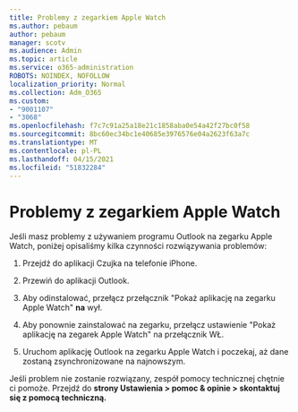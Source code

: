 ```yaml
---
title: Problemy z zegarkiem Apple Watch
ms.author: pebaum
author: pebaum
manager: scotv
ms.audience: Admin
ms.topic: article
ms.service: o365-administration
ROBOTS: NOINDEX, NOFOLLOW
localization_priority: Normal
ms.collection: Adm_O365
ms.custom:
- "9001107"
- "3068"
ms.openlocfilehash: f7c7c91a25a18e21c1858aba0e54a42f27bc0f58
ms.sourcegitcommit: 8bc60ec34bc1e40685e3976576e04a2623f63a7c
ms.translationtype: MT
ms.contentlocale: pl-PL
ms.lasthandoff: 04/15/2021
ms.locfileid: "51832284"
---
```

# <a name="trouble-with-the-apple-watch"></a>Problemy z zegarkiem Apple Watch

Jeśli masz problemy z używaniem programu Outlook na zegarku Apple Watch, poniżej opisaliśmy kilka czynności rozwiązywania problemów: 

1. Przejdź do aplikacji Czujka na telefonie iPhone.

2. Przewiń do aplikacji Outlook.

3. Aby odinstalować, przełącz przełącznik "Pokaż aplikację na zegarku Apple Watch" **na** wył.

4. Aby ponownie zainstalować na zegarku, przełącz ustawienie "Pokaż aplikację na zegarek Apple Watch" na przełącznik WŁ. 

5. Uruchom aplikację Outlook na zegarku Apple Watch i poczekaj, aż dane zostaną zsynchronizowane na najnowszym. 

Jeśli problem nie zostanie rozwiązany, zespół pomocy technicznej chętnie ci pomoże. Przejdź do **strony Ustawienia > pomoc & opinie > skontaktuj się z pomocą techniczną.** 